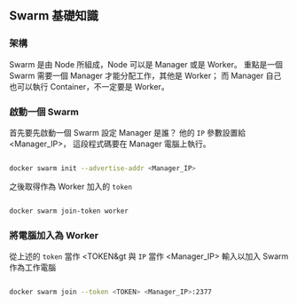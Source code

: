 ## Swarm 基礎知識

### 架構
Swarm 是由 Node 所組成，Node 可以是 Manager 或是 Worker。
重點是一個 Swarm 需要一個 Manager 才能分配工作，其他是 Worker；
而 Manager 自己也可以執行 Container，不一定要是 Worker。

### 啟動一個 Swarm
首先要先啟動一個 Swarm 設定 Manager 是誰？
他的 `IP` 參數設置給 &lt;Manager_IP&gt;，
這段程式碼要在 Manager 電腦上執行。
```sh

docker swarm init --advertise-addr <Manager_IP>
```
之後取得作為 Worker 加入的 `token`
```sh

docker swarm join-token worker
```

### 將電腦加入為 Worker
從上述的 `token` 當作 &lt;TOKEN&gt 與 `IP` 當作 &lt;Manager_IP&gt;
輸入以加入 Swarm 作為工作電腦
```sh

docker swarm join --token <TOKEN> <Manager_IP>:2377
```